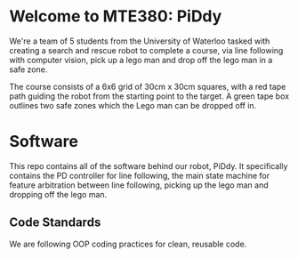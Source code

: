# Welcome to MTE380: PiDdy
We're a team of 5 students from the University of Waterloo tasked with creating a search and rescue robot to complete a course, via line following with computer vision, pick up a lego man and drop off the lego man in a safe zone. 

The course consists of a 6x6 grid of 30cm x 30cm squares, with a red tape path guiding the robot from the starting point to the target. A green tape box outlines two safe zones which the Lego man can be dropped off in. 

# Software

This repo contains all of the software behind our robot, PiDdy. It specifically contains the PD controller for line following, the main state machine for feature arbitration between line following, picking up the lego man and dropping off the lego man.

## Code Standards

We are following OOP coding practices for clean, reusable code. 
